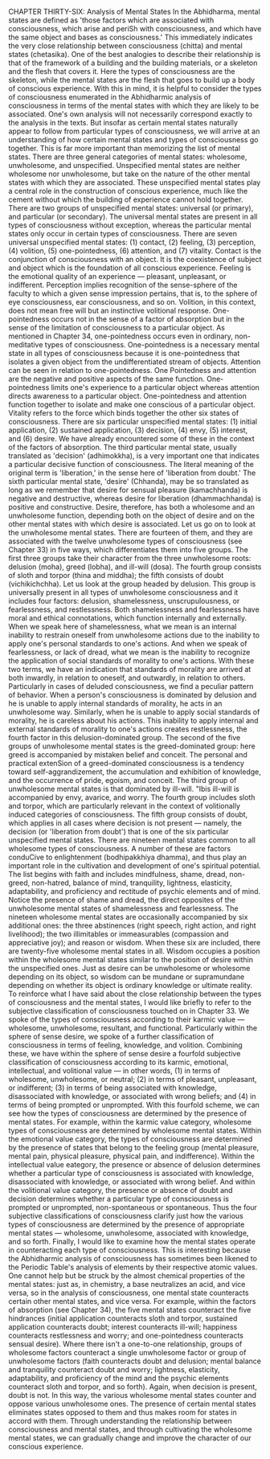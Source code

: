 CHAPTER THIRTY-SIX: Analysis of Mental States
In the Abhidharma, mental states are defined as 'those factors
which are associated with consciousness, which arise and periSh with consciousness, and which have the same object and bases
as consciousness.' This immediately indicates the very close relationship between consciousness (chitta) and mental states (chetasika). One of the best analogies to describe their relationship is
that of the framework of a building and the building materials,
or a skeleton and the flesh that covers it. Here the types of consciousness are the skeleton, while the mental states are the flesh
that goes to build up a body of conscious experience.
With this in mind, it is helpful to consider the types of consciousness enumerated in the Abhidharmic analysis of consciousness in terms of the mental states with which they are likely to
be associated. One's own analysis will not necessarily correspond
exactly to the analysis in the texts. But insofar as certain mental
states naturally appear to follow from particular types of consciousness, we will arrive at an understanding of how certain
mental states and types of consciousness go together. This is far
more important than memorizing the list of mental states.
There are three general categories of mental states: wholesome, unwholesome, and unspecified. Unspecified mental states
are neither wholesome nor unwholesome, but take on the nature
of the other mental states with which they are associated. These
unspecified mental states play a central role in the construction
of conscious experience, much like the cement without which
the building of experience cannot hold together.
There are two groups of unspecified mental states: universal
(or primary), and particular (or secondary). The universal mental states are present in all types of consciousness without exception, whereas the particular mental states only occur in certain
types of consciousness.
There are seven universal unspecified mental states: (1) contact, (2) feeling, (3) perception, (4) volition, (5) one-pointedness,
(6) attention, and (7) vitality.
Contact is the conjunction of consciousness with an object.
It is the coexistence of subject and object which is the foundation of all conscious experience.
Feeling is the emotional quality of an experience — pleasant,
unpleasant, or indifferent.
Perception implies recognition of the sense-sphere of the
faculty to which a given sense impression pertains, that is, to the
sphere of eye consciousness, ear consciousness, and so on.
Volition, in this context, does not mean free will but an
instinctive volitional response.
One-pointedness occurs not in the sense of a factor of
absorption but in the sense of the limitation of consciousness to a
particular object. As mentioned in Chapter 34, one-pointedness
occurs even in ordinary, non-meditative types of consciousness.
One-pointedness is a necessary mental state in all types of consciousness because it is one-pointedness that isolates a given
object from the undifferentiated stream of objects.
Attention can be seen in relation to one-pointedness. One Pointedness and attention are the negative and positive aspects
of the same function. One-pointedness limits one's experience
to a particular object whereas attention directs awareness
to a particular object. One-pointedness and attention function together to isolate and make one conscious of a particular
object.
Vitality refers to the force which binds together the other six
states of consciousness.
There are six particular unspecified mental states: (1) initial application, (2) sustained application, (3) decision, (4) envy,
(5) interest, and (6) desire. We have already encountered some of
these in the context of the factors of absorption. The third particular mental state, usually translated as 'decision' (adhimokkha),
is a very important one that indicates a particular decisive function of consciousness. The literal meaning of the original term is
'liberation,' in the sense here of 'liberation from doubt.' The sixth
particular mental state, 'desire' (Chhanda), may be so translated
as long as we remember that desire for sensual pleasure (kamachhanda) is negative and destructive, whereas desire for liberation
(dhammachhanda) is positive and constructive. Desire, therefore,
has both a wholesome and an unwholesome function, depending both on the object of desire and on the other mental states
with which desire is associated.
Let us go on to look at the unwholesome mental states. There
are fourteen of them, and they are associated with the twelve
unwholesome types of consciousness (see Chapter 33) in five
ways, which differentiates them into five groups. The first three
groups take their character from the three unwholesome roots:
delusion (moha), greed (lobha), and ill-will (dosa). The fourth
group consists of sloth and torpor (thina and middha); the fifth
consists of doubt (vichikichchha).
Let us look at the group headed by delusion. This group is
universally present in all types of unwholesome consciousness
and it includes four factors: delusion, shamelessness, unscrupulousness, or fearlessness, and restlessness. Both shamelessness
and fearlessness have moral and ethical connotations, which
function internally and externally.
When we speak here of shamelessness, what we mean is
an internal inability to restrain oneself from unwholesome
actions due to the inability to apply one's personal standards
to one's actions. And when we speak of fearlessness, or lack of
dread, what we mean is the inability to recognize the application of social standards of morality to one's actions. With these
two terms, we have an indication that standards of morality are
arrived at both inwardly, in relation to oneself, and outwardly,
in relation to others.
Particularly in cases of deluded consciousness, we find a
peculiar pattern of behavior. When a person's consciousness is
dominated by delusion and he is unable to apply internal standards of morality, he acts in an unwholesome way. Similarly,
when he is unable to apply social standards of morality, he is
careless about his actions. This inability to apply internal and
external standards of morality to one's actions creates restlessness, the fourth factor in this delusion-dominated group.
The second of the five groups of unwholesome mental states
is the greed-dominated group: here greed is accompanied by
mistaken belief and conceit. The personal and practical extenSion of a greed-dominated consciousness is a tendency toward
self-aggrandizement, the accumulation and exhibition of knowledge, and the occurrence of pride, egoism, and conceit.
The third group of unwholesome mental states is that dominated by ill-will. "Ibis ill-will is accompanied by envy, avarice,
and worry.
The fourth group includes sloth and torpor, which are particularly relevant in the context of volitionally induced categories of consciousness.
The fifth group consists of doubt, which applies in all cases
where decision is not present —  namely, the decision (or 'liberation from doubt') that is one of the six particular unspecified
mental states.
There are nineteen mental states common to all wholesome
types of consciousness. A number of these are factors conduCive to enlightenment (bodhipakkhiya dhamma), and thus play an
important role in the cultivation and development of one's spiritual potential. The list begins with faith and includes mindfulness, shame, dread, non-greed, non-hatred, balance of mind,
tranquility, lightness, elasticity, adaptability, and proficiency
and rectitude of psychic elements and of mind. Notice the presence of shame and dread, the direct opposites of the unwholesome mental states of shamelessness and fearlessness.
The nineteen wholesome mental states are occasionally
accompanied by six additional ones: the three abstinences (right
speech, right action, and right livelihood); the two illimitables
or immeasurables (compassion and appreciative joy); and reason
or wisdom. When these six are included, there are twenty-five
wholesome mental states in all.
Wisdom occupies a position within the wholesome mental states similar to the position of desire within the unspecified ones. Just as desire can be unwholesome or wholesome
depending on its object, so wisdom can be mundane or supramundane depending on whether its object is ordinary knowledge or ultimate reality. To reinforce what I have said about
the close relationship between the types of consciousness and
the mental states, I would like briefly to refer to the subjective
classification of consciousness touched on in Chapter 33.
We spoke of the types of consciousness according to their karmic value —  wholesome, unwholesome, resultant, and functional.
Particularly within the sphere of sense desire, we spoke of a further classification of consciousness in terms of feeling, knowledge, and volition.
Combining these, we have within the sphere of sense desire
a fourfold subjective classification of consciousness according
to its karmic, emotional, intellectual, and volitional value — in
other words, (1) in terms of wholesome, unwholesome, or neutral; (2) in terms of pleasant, unpleasant, or indifferent; (3) in
terms of being associated with knowledge, disassociated with
knowledge, or associated with wrong beliefs; and (4) in terms of
being prompted or unprompted.
With this fourfold scheme, we can see how the types of consciousness are determined by the presence of mental states. For
example, within the karmic value category, wholesome types
of consciousness are determined by wholesome mental states.
Within the emotional value category, the types of consciousness
are determined by the presence of states that belong to the feeling group (mental pleasure, mental pain, physical pleasure, physical pain, and indifference). Within the intellectual value eategory, the presence or absence of delusion determines whether a
particular type of consciousness is associated with knowledge,
disassociated with knowledge, or associated with wrong belief.
And within the volitional value category, the presence or absence
of doubt and decision determines whether a particular type of
consciousness is prompted or unprompted, non-spontaneous or
spontaneous.
Thus the four subjective classifications of consciousness clarify just how the various types of consciousness are determined by
the presence of appropriate mental states  — wholesome, unwholesome, associated with knowledge, and so forth.
Finally, I would like to examine how the mental states operate in counteracting each type of consciousness. This is interesting because the Abhidharmic analysis of consciousness has
sometimes been likened to the Periodic Table's analysis of elements by their respective atomic values. One cannot help but be
struck by the almost chemical properties of the mental states:
just as, in chemistry, a base neutralizes an acid, and vice versa,
so in the analysis of consciousness, one mental state counteracts
certain other mental states, and vice versa.
For example, within the factors of absorption (see Chapter 34),
the five mental states counteract the five hindrances (initial application counteracts sloth and torpor, sustained application counteracts doubt; interest counteracts ill-will; happiness counteracts
restlessness and worry; and one-pointedness counteracts sensual desire). Where there isn't a one-to-one relationship, groups
of wholesome factors counteract a single unwholesome factor
or group of unwholesome factors (faith counteracts doubt and
delusion; mental balance and tranquility counteract doubt
and worry; lightness, elasticity, adaptability, and proficiency of
the mind and the psychic elements counteract sloth and torpor,
and so forth). Again, when decision is present, doubt is not.
In this way, the various wholesome mental states counter and
oppose various unwholesome ones. The presence of certain mental states eliminates states opposed to them and thus makes room
for states in accord with them. Through understanding the relationship between consciousness and mental states, and through
cultivating the wholesome mental states, we can gradually change
and improve the character of our conscious experience.

